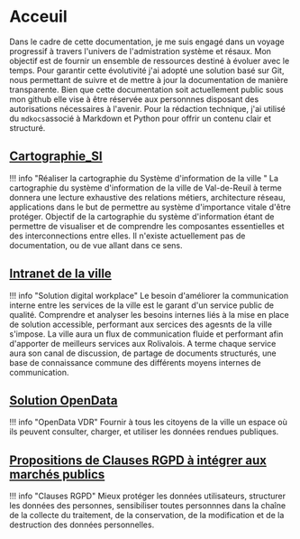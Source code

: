 # Acceuil

Dans le cadre de cette documentation, je me suis engagé dans un voyage progressif à travers l'univers de l'admistration système et résaux. Mon objectif est de fournir un ensemble de ressources destiné à évoluer avec le temps.
Pour garantir cette évolutivité j'ai adopté une solution basé sur Git, nous permettant de suivre et de mettre à jour la documentation  de manière transparente.
Bien que cette documentation soit actuellement public sous mon github elle vise à être réservée aux personnnes disposant des autorisations nécessaires à l'avenir. Pour la rédaction technique, j'ai utilisé du `mdkocs`associé à Markdown et Python pour offrir un contenu clair et structuré.

## [Cartographie_SI](https://fofomalo.github.io/vdr_docs/Cartographie_SI/)
!!! info "Réaliser la cartographie du Système d'information de la ville " 
        La cartographie du système d'information de la ville de Val-de-Reuil à terme donnera une lecture exhaustive des relations métiers, architecture réseau, applications dans le but de permettre au système d'importance vitale d'être protéger. Objectif de la cartographie du système d'information étant de permettre de visualiser et de comprendre les composantes essentielles et des interconnections entre elles.
        Il n'existe actuellement pas de documentation, ou de vue allant dans ce sens.

## [Intranet de la ville](https://fofomalo.github.io/vdr_docs/Intanet_Vdr/)

!!! info "Solution digital workplace" 
    Le besoin d'améliorer la communication interne entre les services de la ville est le garant d'un service public de qualité.
    Comprendre et analyser les besoins internes liés à la mise en place de solution accessible, performant aux sercices des agesnts de la ville s'impose.
    La ville aura un flux de communication fluide et performant afin d'apporter de meilleurs services aux Rolivalois.
    A terme chaque service aura son canal de discussion, de partage de documents structurés, une base de connaissance commune des différents moyens internes de communication.

## [Solution OpenData](https://fofomalo.github.io/vdr_docs/OpenData_Vdr/)

!!! info "OpenData VDR" 
    Fournir à tous les citoyens de la ville un espace où ils peuvent consulter, charger, et utiliser les données rendues publiques. 

## [Propositions de Clauses RGPD à intégrer aux marchés publics](https://fofomalo.github.io/vdr_docs/RGPD_Vdr/)

!!! info "Clauses RGPD" 
    Mieux protéger les données utilisateurs, structurer les données des personnes, sensibiliser toutes personnnes dans la chaîne de la collecte du traitement, de la conservation, de la modification et de la destruction des données personnelles.